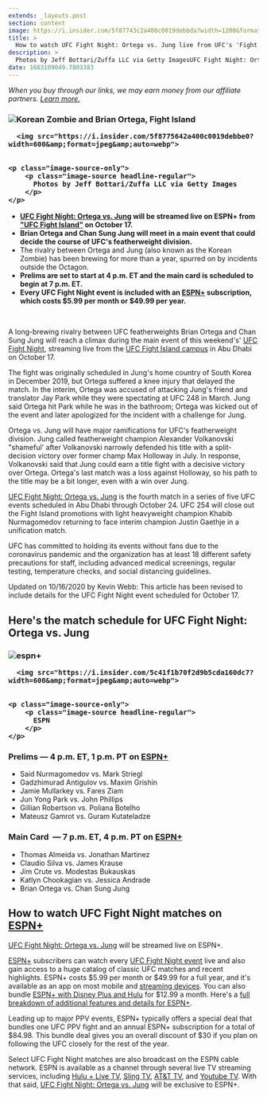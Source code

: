 ```yaml
--- 
extends: _layouts.post 
section: content 
image: https://i.insider.com/5f87743c2a400c0019debbda?width=1200&format=jpeg 
title: > 
  How to watch UFC Fight Night: Ortega vs. Jung live from UFC's 'Fight Island' 
description: > 
  Photos by Jeff Bottari/Zuffa LLC via Getty ImagesUFC Fight Night: Ortega vs. Jung will be streamed live on ESPN+ from "UFC Fight Island" on October 17.UFC Fight Night: Ortega vs. Jung is the fourth match in a series of five UFC events scheduled in Abu Dhabi through October 24.ET, 4 p.m. PT on ESPN+Thomas Almeida vs. Jonathan MartinezClaudio Silva vs. James KrauseJim Crute vs. Modestas BukauskasKatlyn Chookagian vs. Jessica AndradeBrian Ortega vs. Chan Sung JungHow to watch UFC Fight Night matches on ESPN+UFC Fight Night: Ortega vs. Jung will be streamed live on ESPN+.ESPN is available as a channel through several live TV streaming services, including Hulu + Live TV, Sling TV, AT&T TV, and Youtube TV.With that said, UFC Fight Night: Ortega vs. Jung will be exclusive to ESPN+. 
date: 1603109049.7803383 
--- 
```

<div><p class="financial-disclaimer"><i>When you buy through our links, we may earn money from our affiliate partners. <a href="https://www.insider-inc.com/commerce-on-insider-inc/">Learn more.</a></i></p><h3>
      <img class="lazy-image " src="" alt="Korean Zombie and Brian Ortega, Fight Island">
    
    
      <img src="https://i.insider.com/5f8775642a400c0019debbe0?width=600&amp;format=jpeg&amp;auto=webp">
    
    
    <p class="image-source-only">
        <p class="image-source headline-regular">
          Photos by Jeff Bottari/Zuffa LLC via Getty Images
        </p>
    </p>
</h3><ul class="summary-list"><li><strong><a href="https://go.web.plus.espn.com/c/196318/531511/9070?u=https%3A%2F%2Fplus.espn.com%2Fufc" target="_blank" rel="nofollow noopener sponsored nofollow sponsored nofollow sponsored nofollow sponsored nofollow sponsored nofollow sponsored nofollow sponsored nofollow sponsored nofollow sponsored nofollow sponsored nofollow sponsored nofollow sponsored nofollow sponsored nofollow sponsored">UFC Fight Night: Ortega vs. Jung</a> will be streamed live on ESPN+ from <a href="https://www.businessinsider.com/ufc-fight-island-card" target="_blank" rel="noopener">"UFC Fight Island"</a> on October 17.</strong></li><li><strong>Brian Ortega and Chan Sung Jung will meet in a main event that could decide the course of UFC's featherweight division.</strong></li><li>The rivalry between Ortega and Jung (also known as the Korean Zombie) has been brewing for more than a year, spurred on by incidents outside the Octagon.</li><li><strong>Prelims are set to start at 4 p.m. ET and the main card is scheduled to begin at 7 p.m. ET.</strong></li><li><strong>Every UFC Fight Night event</strong><strong> is included with an </strong><a href="https://go.web.plus.espn.com/c/196318/531511/9070?u=https%3A%2F%2Fplus.espn.com%2Fufc" target="_blank" rel="nofollow noopener sponsored nofollow sponsored"><strong>ESPN+</strong></a><strong> subscription, which costs $5.99 per month or $49.99 per year. </strong></li></ul><p id="ProductCard_5da75fc94af9097b0e52c613"></p><p>&#160;</p><p>A long-brewing rivalry between UFC featherweights Brian Ortega and Chan Sung Jung will reach a climax during the main event of this weekend's' <a href="https://go.web.plus.espn.com/c/196318/531511/9070?u=https%3A%2F%2Fplus.espn.com%2Fufc" target="_blank" rel="nofollow noopener sponsored">UFC Fight Night</a>, streaming live from the <a href="https://www.businessinsider.com/ufc-fight-island-card" target="_blank" rel="noopener">UFC Fight Island campus</a> in Abu Dhabi on October 17.</p><p>The fight was originally scheduled in Jung's home country of South Korea in December 2019, but Ortega suffered a knee injury that delayed the match. In the interim, Ortega was accused of attacking Jung's friend and translator Jay Park while they were spectating at UFC 248 in March. Jung said Ortega hit Park while he was in the bathroom; Ortega was kicked out of the event and later apologized for the incident with a challenge for Jung.</p><p>Ortega vs. Jung will have major ramifications for UFC's featherweight division. Jung called featherweight champion Alexander Volkanovski "shameful' after Volkanovski narrowly defended his title with a split-decision victory over former champ Max Holloway in July. In response, Volkanovski said that Jung could earn a title fight with a decisive victory over Ortega. Ortega's last match was a loss against Holloway, so his path to the title may be a bit longer, even with a win over Jung.</p><p><a href="https://go.web.plus.espn.com/c/196318/531511/9070?u=https%3A%2F%2Fplus.espn.com%2Fufc" target="_blank" rel="nofollow noopener sponsored nofollow sponsored nofollow sponsored nofollow sponsored nofollow sponsored nofollow sponsored nofollow sponsored nofollow sponsored nofollow sponsored nofollow sponsored nofollow sponsored nofollow sponsored nofollow sponsored nofollow sponsored">UFC Fight Night: Ortega vs. Jung</a> is the fourth match in a series of five UFC events scheduled in Abu Dhabi through October 24. UFC 254 will close out the Fight Island promotions with light heavyweight champion Khabib Nurmagomedov returning to face interim champion Justin Gaethje in a unification match.&#160;</p><p>UFC has committed to holding its events without fans due to the coronavirus pandemic and the organization has at least 18 different safety precautions for staff, including advanced medical screenings, regular testing, temperature checks, and social distancing guidelines.</p><p>Updated on 10/16/2020 by Kevin Webb: This article has been revised to include details for the UFC Fight Night event scheduled for October 17.</p><h2>Here's the match schedule for UFC Fight Night: Ortega vs. Jung</h2><h3>
      <img class="lazy-image " src="" alt="espn+">
    
    
      <img src="https://i.insider.com/5c41f1b70f2d9b5cda160dc7?width=600&amp;format=jpeg&amp;auto=webp">
    
    
    <p class="image-source-only">
        <p class="image-source headline-regular">
          ESPN
        </p>
    </p>
</h3><h3>Prelims &#8212; 4 p.m. ET, 1 p.m. PT on <a href="https://go.web.plus.espn.com/c/196318/531511/9070?u=https%3A%2F%2Fplus.espn.com%2Fufc" target="_blank" rel="nofollow noopener sponsored nofollow sponsored nofollow sponsored">ESPN+</a></h3><ul><li>Said Nurmagomedov vs. Mark Striegl</li><li>Gadzhimurad Antigulov vs. Maxim Grishin</li><li>Jamie Mullarkey vs. Fares Ziam</li><li>Jun Yong Park vs. John Phillips</li><li>Gillian Robertson vs. Poliana Botelho</li><li>Mateusz Gamrot vs. Guram Kutateladze</li></ul><h3>Main Card&#160; &#8212; 7 p.m. ET, 4 p.m. PT on <a href="https://go.web.plus.espn.com/c/196318/531511/9070?u=https%3A%2F%2Fplus.espn.com%2Fufc" target="_blank" rel="nofollow noopener sponsored nofollow sponsored nofollow sponsored">ESPN+</a></h3><ul><li>Thomas Almeida vs. Jonathan Martinez</li><li>Claudio Silva vs. James Krause</li><li>Jim Crute vs. Modestas Bukauskas</li><li>Katlyn Chookagian vs. Jessica Andrade</li><li>Brian Ortega vs. Chan Sung Jung</li></ul><h2>How to watch UFC Fight Night matches on <a href="https://go.web.plus.espn.com/c/196318/531511/9070?u=https%3A%2F%2Fplus.espn.com%2Fufc" target="_blank" rel="nofollow noopener sponsored nofollow sponsored nofollow sponsored">ESPN+</a></h2><p><a href="https://go.web.plus.espn.com/c/196318/531511/9070?u=https%3A%2F%2Fplus.espn.com%2Fufc" target="_blank" rel="nofollow noopener sponsored nofollow sponsored nofollow sponsored nofollow sponsored nofollow sponsored nofollow sponsored nofollow sponsored nofollow sponsored nofollow sponsored nofollow sponsored nofollow sponsored nofollow sponsored nofollow sponsored nofollow sponsored nofollow sponsored nofollow sponsored nofollow sponsored">UFC Fight Night: Ortega vs. Jung</a> will be streamed live on ESPN+.</p><p><a href="https://go.web.plus.espn.com/c/196318/531511/9070?u=https%3A%2F%2Fplus.espn.com%2Fufc" target="_blank" rel="nofollow noopener sponsored nofollow sponsored nofollow sponsored">ESPN+</a> subscribers can watch every <a href="https://go.web.plus.espn.com/c/196318/531511/9070?u=https%3A%2F%2Fplus.espn.com%2Fufc" target="_blank" rel="nofollow noopener sponsored nofollow sponsored">UFC Fight Night event</a> live and also gain access to a huge catalog of classic UFC matches and recent highlights. ESPN+ costs $5.99 per month or $49.99 for a full year, and it's available as an app on most mobile and <a href="https://www.businessinsider.com/best-streaming-box-stick" target="_blank" rel="noopener">streaming devices</a>. You can also bundle <a href="https://www.businessinsider.com/disney-plus-bundle" target="_blank" rel="noopener">ESPN+ with Disney Plus and Hulu</a> for $12.99 a month. Here's a <a href="https://www.businessinsider.com/what-is-espn-plus" target="_blank" rel="noopener">full breakdown of additional features and details for ESPN+</a>.</p><p>Leading up to major PPV events, ESPN+ typically offers a special deal that bundles one UFC PPV fight and an annual ESPN+ subscription for a total of $84.98. This bundle deal gives you an overall discount of $30 if you plan on following the UFC closely for the rest of the year.</p><p>Select UFC Fight Night matches are also broadcast on the ESPN cable network. ESPN&#160;is available as a channel through several live TV streaming services, including <a href="https://click.linksynergy.com/deeplink?id=EHFxW6yx8Uo&amp;mid=42392&amp;murl=https%3A%2F%2Fwww.hulu.com%2Flive-tv&amp;u1=1589574448100ayyw2hd9u%7Cxid:fr1589574449571chb" target="_blank" rel="nofollow noopener sponsored">Hulu + Live TV</a>,&#160;<a href="http://www.anrdoezrs.net/links/3861930/type/dlg/sid/1589574448100ar5pjzhgs%7Cxid:fr1589574449571jdh/https://www.sling.com/" target="_blank" rel="nofollow noopener sponsored">Sling TV</a>,&#160;<a href="https://www.anrdoezrs.net/links/6415797/type/dlg/sid/1589574448100aeqqu31v5%7Cxid:fr1589574449571igi/https://www.att.com/tv/" target="_blank" rel="nofollow noopener sponsored">AT&amp;T TV</a>, and&#160;<a href="https://tv.youtube.com/welcome/" target="_blank" rel="noopener">Youtube TV</a>. With that said, <a href="https://go.web.plus.espn.com/c/196318/531511/9070?u=https%3A%2F%2Fplus.espn.com%2Fufc" target="_blank" rel="nofollow noopener sponsored nofollow sponsored nofollow sponsored nofollow sponsored nofollow sponsored nofollow sponsored nofollow sponsored nofollow sponsored nofollow sponsored nofollow sponsored nofollow sponsored nofollow sponsored nofollow sponsored nofollow sponsored nofollow sponsored nofollow sponsored nofollow sponsored">UFC Fight Night: Ortega vs. Jung</a> will be exclusive to ESPN+.</p><p id="ProductCard_5da75fc94af9097b0e52c613"></p><p id="ProductCard_5e38a0505bc79c55442b3598"></p><p>&#160;</p>
                  </div>